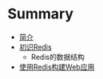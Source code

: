 # Summary

* [简介](README.md)
* [初识Redis](Chapter_01.md)
   * Redis的数据结构
* [使用Redis构建Web应用](Chapter_02.md)

